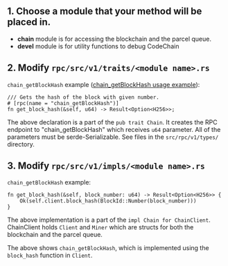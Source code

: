 ## 1. Choose a module that your method will be placed in.

 * **chain** module is for accessing the blockchain and the parcel queue.
 * **devel** module is for utility functions to debug CodeChain

## 2. Modify `rpc/src/v1/traits/<module name>.rs`

`chain_getBlockHash` example ([chain_getBlockHash usage example](https://github.com/CodeChain-io/codechain/wiki/JSON-RPC#chain_getblockhash)):
```
/// Gets the hash of the block with given number.
# [rpc(name = "chain_getBlockHash")]
fn get_block_hash(&self, u64) -> Result<Option<H256>>;
```

The above declaration is a part of the `pub trait Chain`. It creates the RPC endpoint to "chain_getBlockHash" which receives `u64` parameter. All of the parameters must be serde-Serializable. See files in the `src/rpc/v1/types/` directory.

## 3. Modify `rpc/src/v1/impls/<module name>.rs`

`chain_getBlockHash` example:
```
fn get_block_hash(&self, block_number: u64) -> Result<Option<H256>> {
    Ok(self.client.block_hash(BlockId::Number(block_number)))
}
```

The above implementation is a part of the `impl Chain for ChainClient`. ChainClient holds `Client` and `Miner` which are structs for both the blockchain and the parcel queue.

The above shows `chain_getBlockHash`, which is implemented using the `block_hash` function in `Client`.